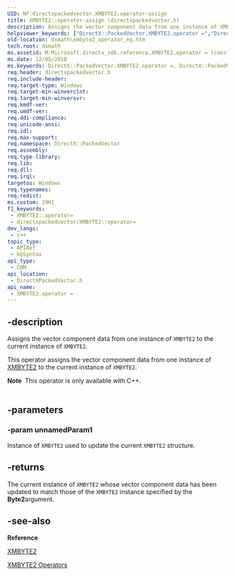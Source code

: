 ```yaml
---
UID: NF:directxpackedvector.XMBYTE2.operator-assign
title: XMBYTE2::operator-assign (directxpackedvector.h)
description: Assigns the vector component data from one instance of XMBYTE2 to the current instance of XMBYTE2.
helpviewer_keywords: ["DirectX::PackedVector.XMBYTE2.operator =","DirectX::PackedVector::XMBYTE2::operator =","XMBYTE2 structure [DirectX Math Support APIs]","operator = method","XMBYTE2.operator =","XMBYTE2.operator-assign","XMBYTE2.operator=","XMBYTE2::operator-assign","XMBYTE2::operator=","dxmath.xmbyte2_operator_eq","operator = method [DirectX Math Support APIs]","operator = method [DirectX Math Support APIs]","XMBYTE2 structure","operator="]
old-location: dxmath\xmbyte2_operator_eq.htm
tech.root: dxmath
ms.assetid: M:Microsoft.directx_sdk.reference.XMBYTE2.operator = (const XMBYTE2)
ms.date: 12/05/2018
ms.keywords: DirectX::PackedVector.XMBYTE2.operator =, DirectX::PackedVector::XMBYTE2::operator =, XMBYTE2 structure [DirectX Math Support APIs],operator = method, XMBYTE2.operator =, XMBYTE2.operator-assign, XMBYTE2.operator=, XMBYTE2::operator-assign, XMBYTE2::operator=, dxmath.xmbyte2_operator_eq, operator = method [DirectX Math Support APIs], operator = method [DirectX Math Support APIs],XMBYTE2 structure, operator=
req.header: directxpackedvector.h
req.include-header: 
req.target-type: Windows
req.target-min-winverclnt: 
req.target-min-winversvr: 
req.kmdf-ver: 
req.umdf-ver: 
req.ddi-compliance: 
req.unicode-ansi: 
req.idl: 
req.max-support: 
req.namespace: DirectX::PackedVector
req.assembly: 
req.type-library: 
req.lib: 
req.dll: 
req.irql: 
targetos: Windows
req.typenames: 
req.redist: 
ms.custom: 19H1
f1_keywords:
 - XMBYTE2::operator=
 - directxpackedvector/XMBYTE2::operator=
dev_langs:
 - c++
topic_type:
 - APIRef
 - kbSyntax
api_type:
 - COM
api_location:
 - DirectXPackedVector.h
api_name:
 - XMBYTE2.operator =
---
```


## -description

Assigns the vector component data from one instance of <code>XMBYTE2</code> to the current instance of <code>XMBYTE2</code>.

This operator assigns the vector component data from one instance of <a href="/windows/win32/api/directxpackedvector/ns-directxpackedvector-xmbyte2">XMBYTE2</a> to the current
  instance of <code>XMBYTE2</code>.
<div class="alert"><b>Note</b>  This operator is only available with C++.</div><div> </div>

## -parameters

### -param unnamedParam1

Instance of <code>XMBYTE2</code> used to update the current <code>XMBYTE2</code> structure.

## -returns

The current instance of <code>XMBYTE2</code> whose vector component data has been updated
	    to match those of the <code>XMBYTE2</code> instance specified by the <b>Byte2</b>argument.

## -see-also

<b>Reference</b>



<a href="/windows/win32/api/directxpackedvector/ns-directxpackedvector-xmbyte2">XMBYTE2</a>



<a href="https://msdn.microsoft.com/402876b9-731e-4c30-b48f-bca67ed6dad1">XMBYTE2 Operators</a>

